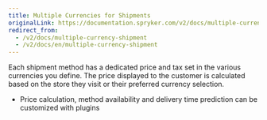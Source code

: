 ```yaml
---
title: Multiple Currencies for Shipments
originalLink: https://documentation.spryker.com/v2/docs/multiple-currency-shipment
redirect_from:
  - /v2/docs/multiple-currency-shipment
  - /v2/docs/en/multiple-currency-shipment
---
```


Each shipment method has a dedicated price and tax set in the various currencies you define. The price displayed to the customer is calculated based on the store they visit or their preferred currency selection.

- Price calculation, method availability and delivery time prediction can be customized with plugins
